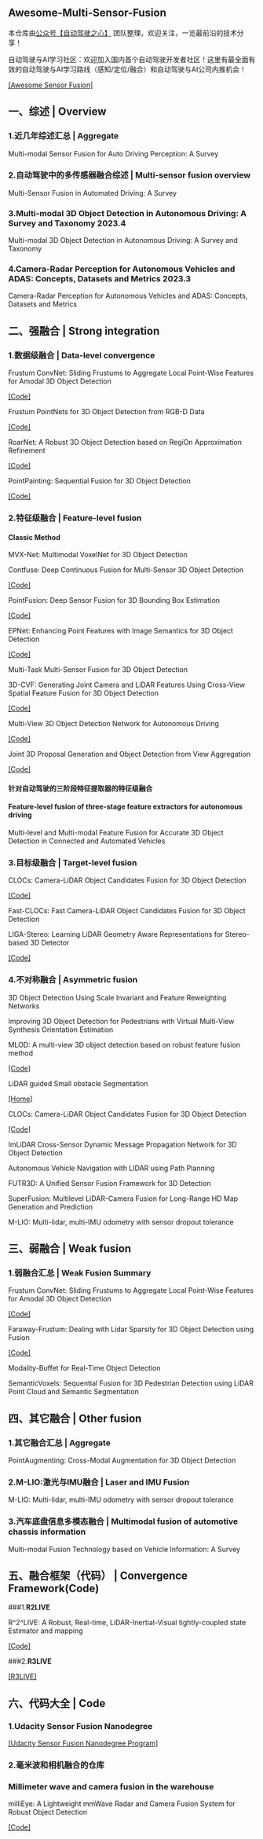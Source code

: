 ## Awesome-Multi-Sensor-Fusion

本仓库由[公众号【自动驾驶之心】](https://mp.weixin.qq.com/s?__biz=Mzg2NzUxNTU1OA==&mid=2247542481&idx=1&sn=c6d8609491a128233c3c3b91d68d22a6&chksm=ceb80b18f9cf820e789efd75947633aec9d2f1e8b58c29e5051c05a64b21ae63c244d54886a1&token=11182364&lang=zh_CN#rd) 团队整理，欢迎关注，一览最前沿的技术分享！

自动驾驶与AI学习社区：欢迎加入国内首个自动驾驶开发者社区！这里有最全面有效的自动驾驶与AI学习路线（感知/定位/融合）和自动驾驶与AI公司内推机会！

[[Awesome Sensor Fusion]](https://github.com/stanleyw-tw/awesome-sensor-fusion)

## 一、**综述** | Overview

### 1.**近几年综述汇总** | Aggregate

Multi-modal Sensor Fusion for Auto Driving Perception: A Survey

### 2.**自动驾驶中的多传感器融合综述** | Multi-sensor fusion overview

Multi-Sensor Fusion in Automated Driving: A Survey

### 3.Multi-modal 3D Object Detection in Autonomous Driving: A Survey and Taxonomy 2023.4

Multi-modal 3D Object Detection in Autonomous Driving: A Survey and Taxonomy

### 4.Camera-Radar Perception for Autonomous Vehicles and ADAS: Concepts, Datasets and Metrics 2023.3

Camera-Radar Perception for Autonomous Vehicles and ADAS: Concepts, Datasets and Metrics

## 二、**强融合** | Strong integration

### 1.**数据级融合** | Data-level convergence

Frustum ConvNet: Sliding Frustums to Aggregate Local Point-Wise Features for Amodal 3D Object Detection

[[Code]](https://github.com/zhixinwang/frustum-convnet)

Frustum PointNets for 3D Object Detection from RGB-D Data

[[Code]](https://github.com/charlesq34/frustum-pointnets)

RoarNet: A Robust 3D Object Detection based on RegiOn Approximation Refinement

[[Code]](https://github.com/collector-m/RoarNet)

PointPainting: Sequential Fusion for 3D Object Detection

[[Code]](https://github.com/Song-Jingyu/PointPainting)

### 2.**特征级融合** | **Feature-level fusion**

#### Classic Method

MVX-Net: Multimodal VoxelNet for 3D Object Detection

Contfuse: Deep Continuous Fusion for Multi-Sensor 3D Object Detection

[[Code]](https://github.com/JaHorL/Contfuse)

PointFusion: Deep Sensor Fusion for 3D Bounding Box Estimation

[[Code]](https://github.com/JuliaChae/Pointfusion)

EPNet: Enhancing Point Features with Image Semantics for 3D Object Detection

[[Code]](https://github.com/happinesslz/EPNet)

Multi-Task Multi-Sensor Fusion for 3D Object Detection

3D-CVF: Generating Joint Camera and LiDAR Features Using Cross-View Spatial Feature Fusion for 3D Object Detection

[[Code]](https://github.com/rasd3/3D-CVF)

Multi-View 3D Object Detection Network for Autonomous Driving

[[Code]](https://github.com/bostondiditeam/MV3D)

Joint 3D Proposal Generation and Object Detection from View Aggregation

[[Code]](https://github.com/kujason/avod)

#### 针对自动驾驶的三阶段特征提取器的特征级融合

#### Feature-level fusion of three-stage feature extractors for autonomous driving

Multi-level and Multi-modal Feature Fusion for Accurate 3D Object Detection in Connected and Automated Vehicles

### 3.**目标级融合** | Target-level fusion

CLOCs: Camera-LiDAR Object Candidates Fusion for 3D Object Detection

[[Code]](https://github.com/pangsu0613/CLOCs)

Fast-CLOCs: Fast Camera-LiDAR Object Candidates Fusion for 3D Object Detection

LIGA-Stereo: Learning LiDAR Geometry Aware Representations for Stereo-based 3D Detector

[[Code]](https://github.com/xy-guo/LIGA-Stereo)

### 4.**不对称融合** | Asymmetric fusion

3D Object Detection Using Scale Invariant and Feature Reweighting Networks

Improving 3D Object Detection for Pedestrians with Virtual Multi-View Synthesis Orientation Estimation

MLOD: A multi-view 3D object detection based on robust feature fusion method

[[Code]](https://github.com/JianDeng2018/MLOD)

LiDAR guided Small obstacle Segmentation

[[Home]](https://small-obstacle-dataset.github.io/)

CLOCs: Camera-LiDAR Object Candidates Fusion for 3D Object Detection

[[Code]](https://github.com/pangsu0613/CLOCs/tree/spconv-removed)

ImLiDAR Cross-Sensor Dynamic Message Propagation Network for 3D Object Detection

Autonomous Vehicle Navigation with LIDAR using Path Planning

FUTR3D: A Unified Sensor Fusion Framework for 3D Detection

SuperFusion: Multilevel LiDAR-Camera Fusion for Long-Range HD Map Generation and Prediction

M-LIO: Multi-lidar, multi-IMU odometry with sensor dropout tolerance

## 三、**弱融合** | Weak fusion

### 1.**弱融合汇总** | Weak Fusion Summary

Frustum ConvNet: Sliding Frustums to Aggregate Local Point-Wise Features for Amodal 3D Object Detection

[[Code]](https://github.com/zhixinwang/frustum-convnet)

Faraway-Frustum: Dealing with Lidar Sparsity for 3D Object Detection using Fusion

[[Code]](https://github.com/dongfang-steven-yang/faraway-frustum)

Modality-Buffet for Real-Time Object Detection

SemanticVoxels: Sequential Fusion for 3D Pedestrian Detection using LiDAR Point Cloud and Semantic Segmentation

## 四、**其它融合** | Other fusion

### 1.**其它融合汇总** | Aggregate

PointAugmenting: Cross-Modal Augmentation for 3D Object Detection

### 2.**M-LIO:激光与IMU融合** | Laser and IMU Fusion

M-LIO: Multi-lidar, multi-IMU odometry with sensor dropout tolerance

### 3.**汽车底盘信息多模态融合** | Multimodal fusion of automotive chassis information

Multi-modal Fusion Technology based on Vehicle Information: A Survey 

## 五、**融合框架（代码）** | Convergence Framework(Code)

###1.**R2LIVE**

R^2^LIVE: A Robust, Real-time, LiDAR-Inertial-Visual tightly-coupled state Estimator and mapping

[[Code]](https://github.com/hku-mars/r2live)

###2.**R3LIVE**

[[R3LIVE]](https://github.com/hku-mars/r3live)

## 六、**代码大全** | Code

### 1.**Udacity Sensor Fusion Nanodegree**

[[Udacity Sensor Fusion Nanodegree Program]](https://github.com/fanweng/Udacity-Sensor-Fusion-Nanodegree)

### 2.**毫米波和相机融合的仓库**

### Millimeter wave and camera fusion in the warehouse

milliEye: A Lightweight mmWave Radar and Camera Fusion System for Robust Object Detection

[[Code]](https://github.com/sxontheway/milliEye)





